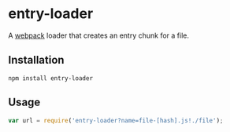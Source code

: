 # entry-loader

A [webpack](https://webpack.github.io/) loader that creates an entry chunk for a file.

## Installation

`npm install entry-loader`

## Usage

```javascript
var url = require('entry-loader?name=file-[hash].js!./file');
```
